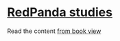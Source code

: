 # [RedPanda studies](https://jbcodeforce.github.io/redpanda-studies)
  
Read the content [from book view](https://jbcodeforce.github.io/redpanda-studies)